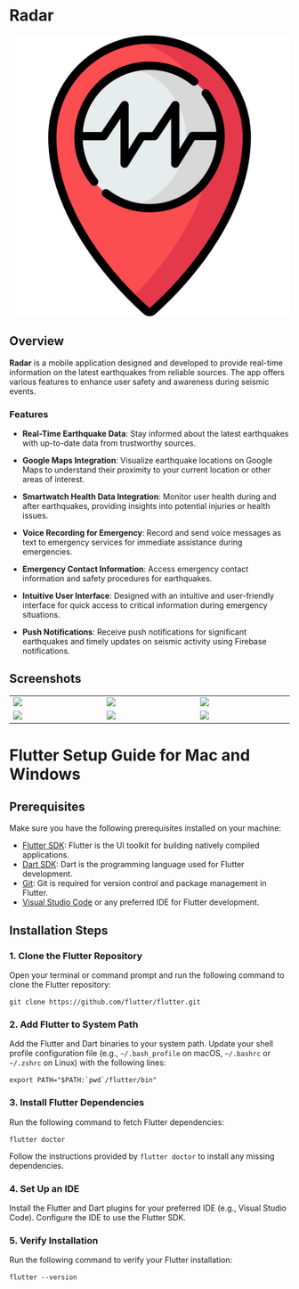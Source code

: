 # Radar

![Earthquake Alert App](assets/images/logo.png)

## Overview

**Radar** is a mobile application designed and developed to provide real-time information on the latest earthquakes from reliable sources. The app offers various features to enhance user safety and awareness during seismic events.

### Features

- **Real-Time Earthquake Data**: Stay informed about the latest earthquakes with up-to-date data from trustworthy sources.

- **Google Maps Integration**: Visualize earthquake locations on Google Maps to understand their proximity to your current location or other areas of interest.

- **Smartwatch Health Data Integration**: Monitor user health during and after earthquakes, providing insights into potential injuries or health issues.

- **Voice Recording for Emergency**: Record and send voice messages as text to emergency services for immediate assistance during emergencies.

- **Emergency Contact Information**: Access emergency contact information and safety procedures for earthquakes.

- **Intuitive User Interface**: Designed with an intuitive and user-friendly interface for quick access to critical information during emergency situations.

- **Push Notifications**: Receive push notifications for significant earthquakes and timely updates on seismic activity using Firebase notifications.

## Screenshots

<table width="100%">
  <tbody>
    <tr>
       <td width="1%"><img src="https://github.com/AmrSabbagh35/Quiz-app/assets/49793058/2870cceb-51f3-4b13-a70e-d09e964e02c4"/></td>
      <td width="1%"><img src="https://github.com/AmrSabbagh35/Quiz-app/assets/49793058/e1f15688-18cf-43af-bf92-5bb5b75bdc85"/></td>
      <td width="1%"><img src="https://github.com/AmrSabbagh35/Quiz-app/assets/49793058/1775bad3-c2ae-430b-b1f8-2633bd4f77ca"/></td>
    </tr>
    <tr>
      <td width="1%"><img src="https://github.com/AmrSabbagh35/Quiz-app/assets/49793058/cb4b1d3b-c558-45f6-95eb-fcc5b5e559c6"/></td>
       <td width="1%"><img src="https://github.com/AmrSabbagh35/Quiz-app/assets/49793058/c7da8650-2fcd-41de-9608-a3169b345ef8"/></td>
      <td width="1%"><img src="https://github.com/AmrSabbagh35/Quiz-app/assets/49793058/3f17b41b-b1a0-4e4d-bf42-4f3b4401d80d"/></td>
    </tr>
  </tbody>
</table>

   <h1>Flutter Setup Guide for Mac and Windows</h1>
    <h2>Prerequisites</h2>
    <p>Make sure you have the following prerequisites installed on your machine:</p>
    <ul>
        <li><a href="https://flutter.dev/docs/get-started/install">Flutter SDK</a>: Flutter is the UI toolkit for building natively compiled applications.</li>
        <li><a href="https://dart.dev/get-dart">Dart SDK</a>: Dart is the programming language used for Flutter development.</li>
        <li><a href="https://git-scm.com/">Git</a>: Git is required for version control and package management in Flutter.</li>
        <li><a href="https://code.visualstudio.com/">Visual Studio Code</a> or any preferred IDE for Flutter development.</li>
    </ul>
    <h2>Installation Steps</h2>
    <h3>1. Clone the Flutter Repository</h3>
    <p>Open your terminal or command prompt and run the following command to clone the Flutter repository:</p>
    <pre><code>git clone https://github.com/flutter/flutter.git</code></pre>
    <h3>2. Add Flutter to System Path</h3>
    <p>Add the Flutter and Dart binaries to your system path. Update your shell profile configuration file (e.g., <code>~/.bash_profile</code> on macOS, <code>~/.bashrc</code> or <code>~/.zshrc</code> on Linux) with the following lines:</p>
    <pre><code>export PATH="$PATH:`pwd`/flutter/bin"</code></pre>
    <h3>3. Install Flutter Dependencies</h3>
    <p>Run the following command to fetch Flutter dependencies:</p>
    <pre><code>flutter doctor</code></pre>
    <p>Follow the instructions provided by <code>flutter doctor</code> to install any missing dependencies.</p>
    <h3>4. Set Up an IDE</h3>
    <p>Install the Flutter and Dart plugins for your preferred IDE (e.g., Visual Studio Code). Configure the IDE to use the Flutter SDK.</p>
    <h3>5. Verify Installation</h3>
    <p>Run the following command to verify your Flutter installation:</p>
    <pre><code>flutter --version</code></pre>

